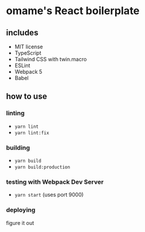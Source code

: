 # omame's React boilerplate
## includes
- MIT license
- TypeScript
- Tailwind CSS with twin.macro
- ESLint
- Webpack 5
- Babel

## how to use
### linting
- `yarn lint`
- `yarn lint:fix`

### building
- `yarn build`
- `yarn build:production`

### testing with Webpack Dev Server
- `yarn start` (uses port 9000)

### deploying
figure it out
